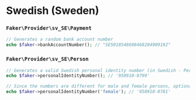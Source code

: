# Swedish (Sweden)

### `Faker\Provider\sv_SE\Payment`

```php
// Generates a random bank account number
echo $faker->bankAccountNumber(); // "SE5018548608468284909192"
```

### `Faker\Provider\sv_SE\Person`

```php
// Generates a valid Swedish personal identity number (in Swedish - Personnummer)
echo $faker->personalIdentityNumber(); // '950910-0799'

// Since the numbers are different for male and female persons, optionally you can specify gender.
echo $faker->personalIdentityNumber('female'); // '950910-0781'
```
